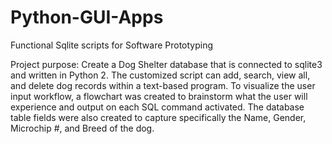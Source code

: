 # Python-GUI-Apps
Functional Sqlite scripts for Software Prototyping

Project purpose: Create a Dog Shelter database that is connected to sqlite3 and written in Python 2. The customized script can add, search, view all, and delete dog records within a text-based program. To visualize the user input workflow, a flowchart was created to brainstorm what the user will experience and output on each SQL command activated. The database table fields were also created to capture specifically the Name, Gender, Microchip #, and Breed of the dog.

